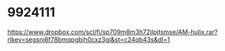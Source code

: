 # 9924111



https://www.dropbox.com/scl/fi/sp709m8m3h72jlpjtsmse/AM-hulix.rar?rlkey=segsnj6f78bmqpgbjh0cxz3gi&st=c24qb43s&dl=1
